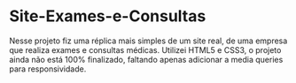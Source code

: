 # Site-Exames-e-Consultas
Nesse projeto fiz uma réplica mais simples de um site real, de uma empresa que realiza exames e consultas médicas. Utilizei HTML5 e CSS3, o projeto ainda não está 100% finalizado, faltando apenas adicionar a media queries para responsividade.
